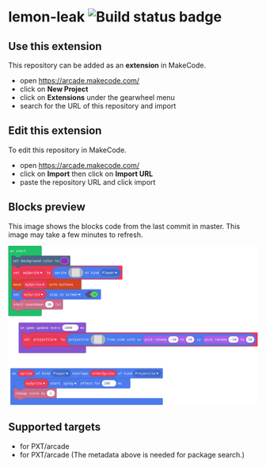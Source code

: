 # lemon-leak ![Build status badge](https://github.com/gengar9nn/lemon-leak/workflows/MakeCode/badge.svg)



## Use this extension

This repository can be added as an **extension** in MakeCode.

* open https://arcade.makecode.com/
* click on **New Project**
* click on **Extensions** under the gearwheel menu
* search for the URL of this repository and import

## Edit this extension

To edit this repository in MakeCode.

* open https://arcade.makecode.com/
* click on **Import** then click on **Import URL**
* paste the repository URL and click import

## Blocks preview

This image shows the blocks code from the last commit in master.
This image may take a few minutes to refresh.

![A rendered view of the blocks](https://github.com/gengar9nn/lemon-leak/raw/master/.makecode/blocks.png)

## Supported targets

* for PXT/arcade
* for PXT/arcade
(The metadata above is needed for package search.)

